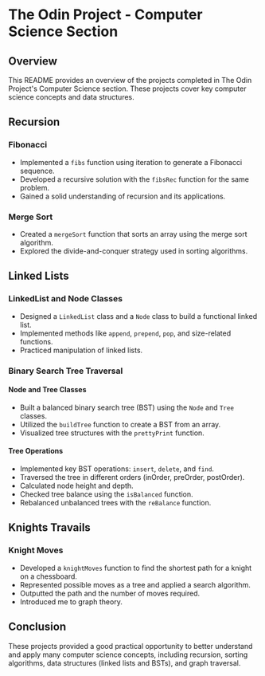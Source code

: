# The Odin Project - Computer Science Section

## Overview

This README provides an overview of the projects completed in The Odin Project's Computer Science section. These projects cover key computer science concepts and data structures. 

## Recursion

### Fibonacci

- Implemented a `fibs` function using iteration to generate a Fibonacci sequence.
- Developed a recursive solution with the `fibsRec` function for the same problem.
- Gained a solid understanding of recursion and its applications.

### Merge Sort

- Created a `mergeSort` function that sorts an array using the merge sort algorithm.
- Explored the divide-and-conquer strategy used in sorting algorithms.

## Linked Lists

### LinkedList and Node Classes

- Designed a `LinkedList` class and a `Node` class to build a functional linked list.
- Implemented methods like `append`, `prepend`, `pop`, and size-related functions.
- Practiced manipulation of linked lists.

### Binary Search Tree Traversal

#### Node and Tree Classes

- Built a balanced binary search tree (BST) using the `Node` and `Tree` classes.
- Utilized the `buildTree` function to create a BST from an array.
- Visualized tree structures with the `prettyPrint` function.

#### Tree Operations

- Implemented key BST operations: `insert`, `delete`, and `find`.
- Traversed the tree in different orders (inOrder, preOrder, postOrder).
- Calculated node height and depth.
- Checked tree balance using the `isBalanced` function.
- Rebalanced unbalanced trees with the `reBalance` function.

## Knights Travails

### Knight Moves

- Developed a `knightMoves` function to find the shortest path for a knight on a chessboard.
- Represented possible moves as a tree and applied a search algorithm.
- Outputted the path and the number of moves required.
- Introduced me to graph theory.

## Conclusion

These projects provided a good practical opportunity to better understand and apply many computer science concepts, including recursion, sorting algorithms, data structures (linked lists and BSTs), and graph traversal.